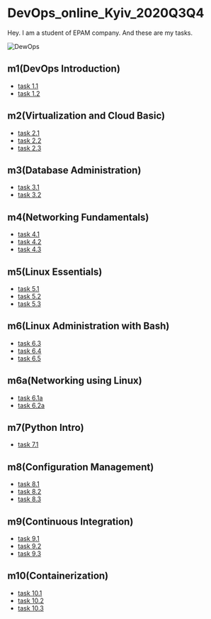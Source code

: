 # DevOps_online_Kyiv_2020Q3Q4


Hey. I am a student of EPAM company. And these are my tasks.

![DewOps](https://github.com/ivorobey/DevOps_online_Kyiv_2020Q3Q4/blob/master/images/m1/devops.png)

## m1(DevOps Introduction)
  - [task 1.1]()
  - [task 1.2]()

## m2(Virtualization and Cloud Basic)
- [task 2.1]()
- [task 2.2]()
- [task 2.3]()

## m3(Database Administration)
- [task 3.1]()
- [task 3.2]()

## m4(Networking Fundamentals)
- [task 4.1]()
- [task 4.2]()
- [task 4.3]()

## m5(Linux Essentials)
- [task 5.1]()
- [task 5.2]()
- [task 5.3]()

## m6(Linux Administration with Bash)
- [task 6.3]()
- [task 6.4]()
- [task 6.5]()

## m6a(Networking using Linux)
- [task 6.1a]()
- [task 6.2a]()


## m7(Python Intro)
- [task 7.1]()


## m8(Configuration Management)
- [task 8.1]()
- [task 8.2]()
- [task 8.3]()

## m9(Continuous Integration)
- [task 9.1]()
- [task 9.2]()
- [task 9.3]()

## m10(Containerization)
- [task 10.1]()
- [task 10.2]()
- [task 10.3]()